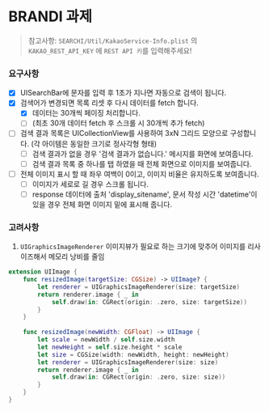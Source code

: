 # BRANDI 과제

> 참고사항: `SEARCHI/Util/KakaoService-Info.plist` 의 `KAKAO_REST_API_KEY` 에 `REST API 키`를 입력해주세요!



### 요구사항

- [x] UISearchBar에 문자를 입력 후 1초가 지나면 자동으로 검색이 됩니다.
- [x] 검색어가 변경되면 목록 리셋 후 다시 데이터를 fetch 합니다.
  - [x] 데이터는 30개씩 페이징 처리합니다. 
  - [ ] (최초 30개 데이터 fetch 후 스크롤 시 30개씩 추가 fetch)
- [ ] 검색 결과 목록은 UICollectionView를 사용하여 3xN 그리드 모양으로 구성합니다. (각 아이템은 동일한 크기로 정사각형 형태) 
  - [ ] 검색 결과가 없을 경우 '검색 결과가 없습니다.' 메시지를 화면에 보여줍니다.  
  - [ ] 검색 결과 목록 중 하나를 탭 하였을 때 전체 화면으로 이미지를 보여줍니다. 
- [ ] 전체 이미지 표시 할 때 좌우 여백이 0이고, 이미지 비율은 유지하도록 보여줍니다.
  - [ ] 이미지가 세로로 길 경우 스크롤 됩니다. 
  - [ ] response 데이터에 출처 'display_sitename', 문서 작성 시간 'datetime'이 있을 경우 전체 화면 이미지 밑에 표시해 줍니다.

[]()

### 고려사항



1. `UIGraphicsImageRenderer`
이미지뷰가 필요로 하는 크기에 맞추어 이미지를 리사이즈해서 메모리 낭비를 줄임

```swift
extension UIImage {
    func resizedImage(targetSize: CGSize) -> UIImage? {
        let renderer = UIGraphicsImageRenderer(size: targetSize)
        return renderer.image { _ in
            self.draw(in: CGRect(origin: .zero, size: targetSize))
        }
    }
    
    func resizedImage(newWidth: CGFloat) -> UIImage {
        let scale = newWidth / self.size.width
        let newHeight = self.size.height * scale
        let size = CGSize(width: newWidth, height: newHeight)
        let renderer = UIGraphicsImageRenderer(size: size)
        return renderer.image { _ in
            self.draw(in: CGRect(origin: .zero, size: size))
        }
    }
}
```

